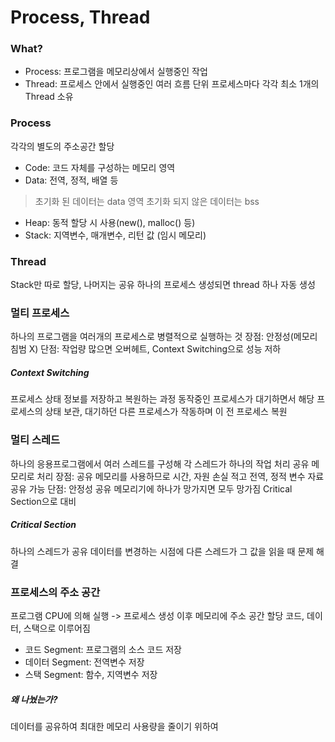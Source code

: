 # Process, Thread
### What?
- Process: 프로그램을 메모리상에서 실행중인 작업
- Thread: 프로세스 안에서 실행중인 여러 흐름 단위
프로세스마다 각각 최소 1개의 Thread 소유
### Process
각각의 별도의 주소공간 할당
- Code: 코드 자체를 구성하는 메모리 영역
- Data: 전역, 정적, 배열 등
> 초기화 된 데이터는 data 영역
> 초기화 되지 않은 데이터는 bss
- Heap: 동적 할당 시 사용(new(), malloc() 등)
- Stack: 지역변수, 매개변수, 리턴 값 (임시 메모리)
### Thread
Stack만 따로 할당, 나머지는 공유
하나의 프로세스 생성되면 thread 하나 자동 생성
### 멀티 프로세스
하나의 프로그램을 여러개의 프로세스로 병렬적으로 실행하는 것
장점: 안정성(메모리 침범 X)
단점: 작업량 많으면 오버헤트, Context Switching으로 성능 저하
##### Context Switching
프로세스 상태 정보를 저장하고 복원하는 과정
동작중인 프로세스가 대기하면서 해당 프로세스의 상태 보관, 대기하던 다른 프로세스가 작동하며 이 전 프로세스 복원
### 멀티 스레드
하나의 응용프로그램에서 여러 스레드를 구성해 각 스레드가 하나의 작업 처리
공유 메모리로 처리
장점: 공유 메모리를 사용하므로 시간, 자원 손실 적고 전역, 정적 변수 자료 공유 가능
단점: 안정성 공유 메모리기에 하나가 망가지면 모두 망가짐 Critical Section으로 대비
##### Critical Section
하나의 스레드가 공유 데이터를 변경하는 시점에 다른 스레드가 그 값을 읽을 때 문제 해결
### 프로세스의 주소 공간
프로그램 CPU에 의해 실행 -> 프로세스 생성 이후 메모리에 주소 공간 할당
코드, 데이터, 스택으로 이루어짐
- 코드 Segment: 프로그램의 소스 코드 저장
- 데이터 Segment: 전역변수 저장
- 스택 Segment: 함수, 지역변수 저장
##### 왜 나눴는가?
데이터를 공유하여 최대한 메모리 사용량을 줄이기 위하여